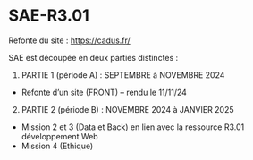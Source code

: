 # SAE-R3.01
Refonte du site : https://cadus.fr/

SAE est découpée en deux parties distinctes :
1. PARTIE 1 (période A) : SEPTEMBRE à NOVEMBRE 2024
 - Refonte d’un site (FRONT) – rendu le 11/11/24
2. PARTIE 2 (période B) : NOVEMBRE 2024 à JANVIER 2025
 - Mission 2 et 3 (Data et Back) en lien avec la ressource R3.01 développement Web
 - Mission 4 (Ethique)
